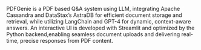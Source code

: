 PDFGenie is a PDF based Q&A system using LLM, integrating Apache Cassandra and DataStax’s AstraDB for efficient document storage and retrieval, while utilizing LangChain and GPT-4 for dynamic, context-aware answers.
An interactive UI is developed with Streamlit and optimized by the Python backend,enabling seamless document uploads and delivering real-time, precise responses from PDF content.
